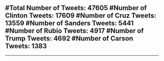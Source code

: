 #Total Number of Tweets: 47605 
#Number of Clinton Tweets: 17609
#Number of Cruz Tweets: 13559
#Number of Sanders Tweets: 5441
#Number of Rubio Tweets: 4917
#Number of Trump Tweets: 4692
#Number of Carson Tweets: 1383
---
---
